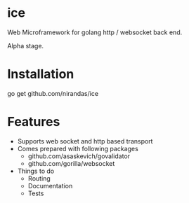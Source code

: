 # ice
Web Microframework for golang http / websocket back end.

Alpha stage.

# Installation

go get github.com/nirandas/ice

# Features

* Supports web socket and http based transport
* Comes prepared with following packages
  * github.com/asaskevich/govalidator
  * github.com/gorilla/websocket
* Things to do
  * Routing
  * Documentation
  * Tests
